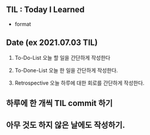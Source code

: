 ## TIL : Today I Learned

- format 
## Date (ex 2021.07.03 TIL)
1. To-Do-List
오늘 할 일을 간단하게 작성한다

2. To-Done-List
오늘 한 일을 간단하게 작성한다.

3. Retrospective
오늘 하루에 대한 회로를 간단하게 작성한다.

## 하루에 한 개씩 TIL commit 하기
## 아무 것도 하지 않은 날에도 작성하기.
